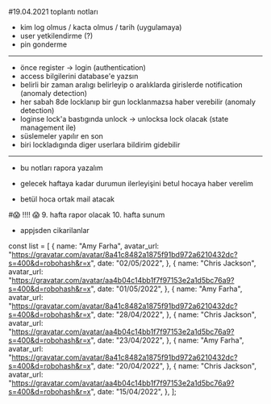 #19.04.2021 toplantı notları

- kim log olmus / kacta olmus / tarih (uygulamaya)
- user yetkilendirme (?)
- pin gonderme

---

- önce register -> login (authentication)
- access bilgilerini database'e yazsın
- belirli bir zaman aralıgı belirleyip o aralıklarda girislerde notification (anomaly detection)
- her sabah 8de locklanıp bir gun locklanmazsa haber verebilir (anomaly detection)
- loginse lock'a bastıgında unlock -> unlocksa lock olacak (state management ile)
- süslemeler yapılır en son
- biri lockladıgında diger userlara bildirim gidebilir

---

- bu notları rapora yazalım

- gelecek haftaya kadar durumun ilerleyişini betul hocaya haber verelim
- betül hoca ortak mail atacak

#😱 !!!! 😱 9. hafta rapor olacak 10. hafta sunum

- appjsden cikarilanlar

const list = [
{
name: "Amy Farha",
avatar_url:
"https://gravatar.com/avatar/8a41c8482a1875f91bd972a6210432dc?s=400&d=robohash&r=x",
date: "02/05/2022",
},
{
name: "Chris Jackson",
avatar_url:
"https://gravatar.com/avatar/aa4b04c14bb1f7f97153e2a1d5bc76a9?s=400&d=robohash&r=x",
date: "01/05/2022",
},
{
name: "Amy Farha",
avatar_url:
"https://gravatar.com/avatar/8a41c8482a1875f91bd972a6210432dc?s=400&d=robohash&r=x",
date: "28/04/2022",
},
{
name: "Chris Jackson",
avatar_url:
"https://gravatar.com/avatar/aa4b04c14bb1f7f97153e2a1d5bc76a9?s=400&d=robohash&r=x",
date: "23/04/2022",
},
{
name: "Amy Farha",
avatar_url:
"https://gravatar.com/avatar/8a41c8482a1875f91bd972a6210432dc?s=400&d=robohash&r=x",
date: "20/04/2022",
},
{
name: "Chris Jackson",
avatar_url:
"https://gravatar.com/avatar/aa4b04c14bb1f7f97153e2a1d5bc76a9?s=400&d=robohash&r=x",
date: "15/04/2022",
},
];
